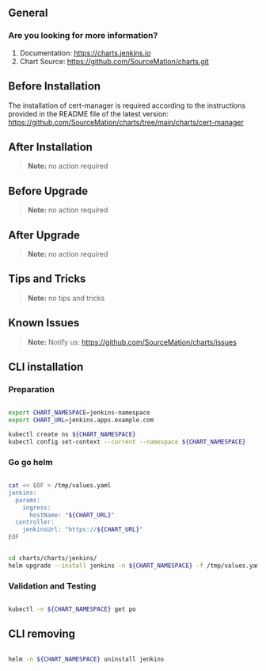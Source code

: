 ## General

### Are you looking for more information?

1. Documentation: https://charts.jenkins.io
2. Chart Source: https://github.com/SourceMation/charts.git

## Before Installation

The installation of cert-manager is required according to the instructions
provided in the README file of the latest version:
https://github.com/SourceMation/charts/tree/main/charts/cert-manager

## After Installation

> **Note:**
> no action required

## Before Upgrade

> **Note:**
> no action required

## After Upgrade

> **Note:**
> no action required

## Tips and Tricks

> **Note:**
> no tips and tricks

## Known Issues

> **Note:**
> Notify us: https://github.com/SourceMation/charts/issues

## CLI installation

### Preparation

```bash

export CHART_NAMESPACE=jenkins-namespace
export CHART_URL=jenkins.apps.example.com

kubectl create ns ${CHART_NAMESPACE}
kubectl config set-context --current --namespace ${CHART_NAMESPACE}

```

### Go go helm

``` bash

cat << EOF > /tmp/values.yaml
jenkins:
  params:
    ingress:
      hostName: "${CHART_URL}"
  controller:
    jenkinsUrl: "https://${CHART_URL}"
EOF


cd charts/charts/jenkins/
helm upgrade --install jenkins -n ${CHART_NAMESPACE} -f /tmp/values.yaml .


```

### Validation and Testing

```bash

kubectl -n ${CHART_NAMESPACE} get po

```

## CLI removing

```bash

helm -n ${CHART_NAMESPACE} uninstall jenkins


```

